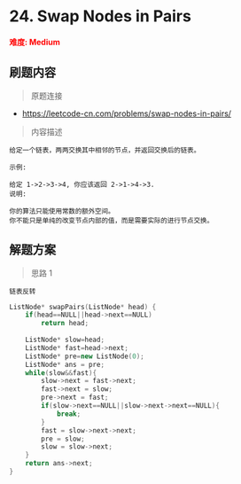# 24. Swap Nodes in Pairs

 **<font color=red>难度: Medium</font>**

 ## 刷题内容

 > 原题连接

* https://leetcode-cn.com/problems/swap-nodes-in-pairs/
  
 > 内容描述
 
 ```
给定一个链表，两两交换其中相邻的节点，并返回交换后的链表。

示例:

给定 1->2->3->4, 你应该返回 2->1->4->3.
说明:

你的算法只能使用常数的额外空间。
你不能只是单纯的改变节点内部的值，而是需要实际的进行节点交换。
 ```

## 解题方案
> 思路 1
```
链表反转
```

```cpp
ListNode* swapPairs(ListNode* head) {
    if(head==NULL||head->next==NULL)
        return head;
    
    ListNode* slow=head;
    ListNode* fast=head->next;
    ListNode* pre=new ListNode(0);
    ListNode* ans = pre;
    while(slow&&fast){
        slow->next = fast->next;
        fast->next = slow;
        pre->next = fast;
        if(slow->next==NULL||slow->next->next==NULL){
            break;
        }
        fast = slow->next->next;
        pre = slow;
        slow = slow->next; 
    }
    return ans->next;
}
```
